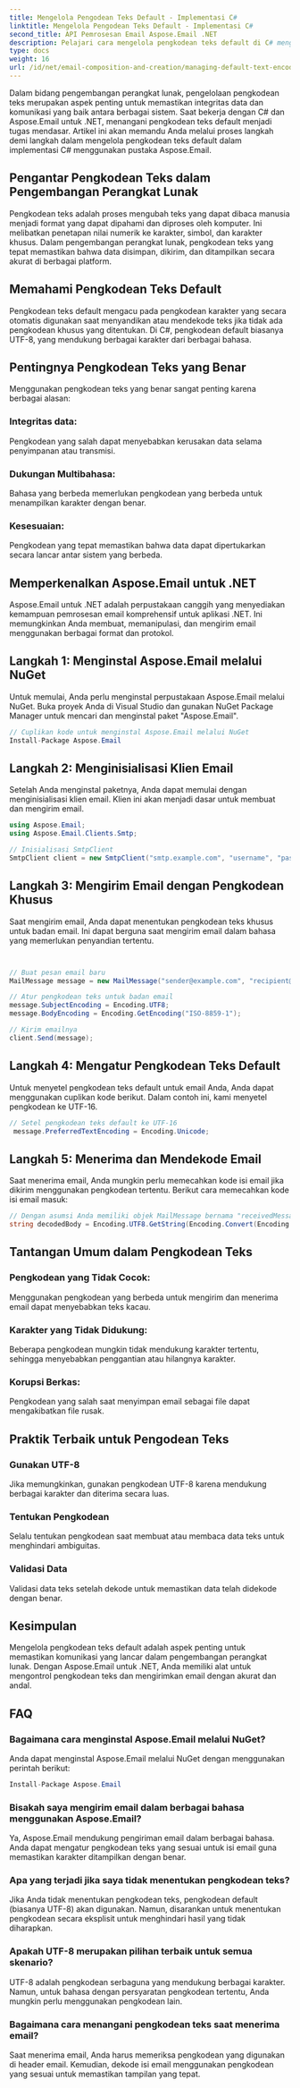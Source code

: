 ```yaml
---
title: Mengelola Pengodean Teks Default - Implementasi C#
linktitle: Mengelola Pengodean Teks Default - Implementasi C#
second_title: API Pemrosesan Email Aspose.Email .NET
description: Pelajari cara mengelola pengkodean teks default di C# menggunakan Aspose.Email untuk .NET. Ikuti petunjuk langkah demi langkah dengan kode sumber dan pastikan komunikasi data akurat.
type: docs
weight: 16
url: /id/net/email-composition-and-creation/managing-default-text-encoding-csharp-implementation/
---
```


Dalam bidang pengembangan perangkat lunak, pengelolaan pengkodean teks merupakan aspek penting untuk memastikan integritas data dan komunikasi yang baik antara berbagai sistem. Saat bekerja dengan C# dan Aspose.Email untuk .NET, menangani pengkodean teks default menjadi tugas mendasar. Artikel ini akan memandu Anda melalui proses langkah demi langkah dalam mengelola pengkodean teks default dalam implementasi C# menggunakan pustaka Aspose.Email.


## Pengantar Pengkodean Teks dalam Pengembangan Perangkat Lunak

Pengkodean teks adalah proses mengubah teks yang dapat dibaca manusia menjadi format yang dapat dipahami dan diproses oleh komputer. Ini melibatkan penetapan nilai numerik ke karakter, simbol, dan karakter khusus. Dalam pengembangan perangkat lunak, pengkodean teks yang tepat memastikan bahwa data disimpan, dikirim, dan ditampilkan secara akurat di berbagai platform.

## Memahami Pengkodean Teks Default

Pengkodean teks default mengacu pada pengkodean karakter yang secara otomatis digunakan saat menyandikan atau mendekode teks jika tidak ada pengkodean khusus yang ditentukan. Di C#, pengkodean default biasanya UTF-8, yang mendukung berbagai karakter dari berbagai bahasa.

## Pentingnya Pengkodean Teks yang Benar

Menggunakan pengkodean teks yang benar sangat penting karena berbagai alasan:
### Integritas data:
Pengkodean yang salah dapat menyebabkan kerusakan data selama penyimpanan atau transmisi.
### Dukungan Multibahasa: 
Bahasa yang berbeda memerlukan pengkodean yang berbeda untuk menampilkan karakter dengan benar.
### Kesesuaian:
Pengkodean yang tepat memastikan bahwa data dapat dipertukarkan secara lancar antar sistem yang berbeda.

## Memperkenalkan Aspose.Email untuk .NET

Aspose.Email untuk .NET adalah perpustakaan canggih yang menyediakan kemampuan pemrosesan email komprehensif untuk aplikasi .NET. Ini memungkinkan Anda membuat, memanipulasi, dan mengirim email menggunakan berbagai format dan protokol.

## Langkah 1: Menginstal Aspose.Email melalui NuGet

Untuk memulai, Anda perlu menginstal perpustakaan Aspose.Email melalui NuGet. Buka proyek Anda di Visual Studio dan gunakan NuGet Package Manager untuk mencari dan menginstal paket "Aspose.Email".

```csharp
// Cuplikan kode untuk menginstal Aspose.Email melalui NuGet
Install-Package Aspose.Email
```

## Langkah 2: Menginisialisasi Klien Email

Setelah Anda menginstal paketnya, Anda dapat memulai dengan menginisialisasi klien email. Klien ini akan menjadi dasar untuk membuat dan mengirim email.

```csharp
using Aspose.Email;
using Aspose.Email.Clients.Smtp;

// Inisialisasi SmtpClient
SmtpClient client = new SmtpClient("smtp.example.com", "username", "password");
```

## Langkah 3: Mengirim Email dengan Pengkodean Khusus

Saat mengirim email, Anda dapat menentukan pengkodean teks khusus untuk badan email. Ini dapat berguna saat mengirim email dalam bahasa yang memerlukan penyandian tertentu.

```csharp


// Buat pesan email baru
MailMessage message = new MailMessage("sender@example.com", "recipient@example.com", "Subject", "Body");

// Atur pengkodean teks untuk badan email
message.SubjectEncoding = Encoding.UTF8;
message.BodyEncoding = Encoding.GetEncoding("ISO-8859-1");

// Kirim emailnya
client.Send(message);
```

## Langkah 4: Mengatur Pengkodean Teks Default

Untuk menyetel pengkodean teks default untuk email Anda, Anda dapat menggunakan cuplikan kode berikut. Dalam contoh ini, kami menyetel pengkodean ke UTF-16.

```csharp
// Setel pengkodean teks default ke UTF-16
 message.PreferredTextEncoding = Encoding.Unicode;
```

## Langkah 5: Menerima dan Mendekode Email

Saat menerima email, Anda mungkin perlu memecahkan kode isi email jika dikirim menggunakan pengkodean tertentu. Berikut cara memecahkan kode isi email masuk:

```csharp
// Dengan asumsi Anda memiliki objek MailMessage bernama "receivedMessage"
string decodedBody = Encoding.UTF8.GetString(Encoding.Convert(Encoding.GetEncoding("ISO-8859-1"), Encoding.UTF8, Encoding.GetEncoding("ISO-8859-1").GetBytes(receivedMessage.Body)));
```

## Tantangan Umum dalam Pengkodean Teks

### Pengkodean yang Tidak Cocok: 
Menggunakan pengkodean yang berbeda untuk mengirim dan menerima email dapat menyebabkan teks kacau.
### Karakter yang Tidak Didukung:
Beberapa pengkodean mungkin tidak mendukung karakter tertentu, sehingga menyebabkan penggantian atau hilangnya karakter.
### Korupsi Berkas: 
Pengkodean yang salah saat menyimpan email sebagai file dapat mengakibatkan file rusak.

## Praktik Terbaik untuk Pengodean Teks

### Gunakan UTF-8 
 Jika memungkinkan, gunakan pengkodean UTF-8 karena mendukung berbagai karakter dan diterima secara luas.
### Tentukan Pengkodean 
 Selalu tentukan pengkodean saat membuat atau membaca data teks untuk menghindari ambiguitas.
### Validasi Data 
 Validasi data teks setelah dekode untuk memastikan data telah didekode dengan benar.

## Kesimpulan

Mengelola pengkodean teks default adalah aspek penting untuk memastikan komunikasi yang lancar dalam pengembangan perangkat lunak. Dengan Aspose.Email untuk .NET, Anda memiliki alat untuk mengontrol pengkodean teks dan mengirimkan email dengan akurat dan andal.

## FAQ

### Bagaimana cara menginstal Aspose.Email melalui NuGet?

Anda dapat menginstal Aspose.Email melalui NuGet dengan menggunakan perintah berikut:
```csharp
Install-Package Aspose.Email
```

### Bisakah saya mengirim email dalam berbagai bahasa menggunakan Aspose.Email?

Ya, Aspose.Email mendukung pengiriman email dalam berbagai bahasa. Anda dapat mengatur pengkodean teks yang sesuai untuk isi email guna memastikan karakter ditampilkan dengan benar.

### Apa yang terjadi jika saya tidak menentukan pengkodean teks?

Jika Anda tidak menentukan pengkodean teks, pengkodean default (biasanya UTF-8) akan digunakan. Namun, disarankan untuk menentukan pengkodean secara eksplisit untuk menghindari hasil yang tidak diharapkan.

### Apakah UTF-8 merupakan pilihan terbaik untuk semua skenario?

UTF-8 adalah pengkodean serbaguna yang mendukung berbagai karakter. Namun, untuk bahasa dengan persyaratan pengkodean tertentu, Anda mungkin perlu menggunakan pengkodean lain.

### Bagaimana cara menangani pengkodean teks saat menerima email?

Saat menerima email, Anda harus memeriksa pengkodean yang digunakan di header email. Kemudian, dekode isi email menggunakan pengkodean yang sesuai untuk memastikan tampilan yang tepat.